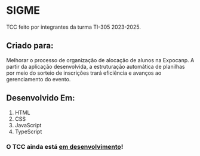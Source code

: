 # SIGME
TCC feito por integrantes da turma TI-305 2023-2025.

## Criado para:
Melhorar o processo de organização de alocação de alunos na Expocanp. A partir da aplicação desenvolvida, a estruturação automática de planilhas por meio do sorteio de inscrições trará eficiência e avanços ao gerenciamento do evento.

## Desenvolvido Em:
1. HTML
2. CSS
3. JavaScript
4. TypeScript

### O TCC ainda está <ins>em desenvolvimento</ins>!

